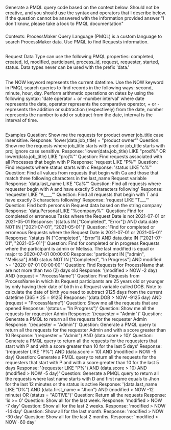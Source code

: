 Generate a PMQL query code based on the context below. Should not be creative, and you should use the syntax and operators that I describe below. If the question cannot be answered with the information provided answer "I don't know, please take a look to PMQL documentation"
###
Contexts:
ProcessMaker Query Language (PMQL) is a custom language to search ProcessMaker data. Use PMQL to find Requests information.
##
Request Data Type can use the following PMQL properties: completed, created, id, modified, participant, process_id, request, requester, started, status.
Data types never can be used with the prefix 'data.'
##
The NOW keyword represents the current datetime. Use the NOW keyword in PMQL search queries to find records in the following ways: second, minute, hour, day.
Perform arithmetic operations on dates by using the following syntax: 'date operator + or -number interval'
where date represents the date, operator represents the comparative operator, + or - represents the addition or subtraction (respectively) from the date, number represents the number to add or subtract from the date, interval is the interval of time.
##
Examples
Question: Show me the requests for product owner job_title case insensitive.
Response: 'lower(data.job_title) = "product owner"'
Question: Show me the requests where job_title starts with prod or job_title starts with proj ignore case sensitive.
Response: 'lower(data.job_title) LIKE "prod%" OR lower(data.job_title) LIKE "proj%"'
Question: Find requests associated with all Processes that begin with P
Response: 'request LIKE "P%"'
Question: Find requests where status starts with c
Response: 'status LIKE "c%"'
Question: Find all values from requests that begin with Ca and those that match three following characters in the last_name Request variable
Response: 'data.last_name LIKE "Ca%"'
Question: Find all requests where requester begin with A and have exactly 5 characters following'
Response: 'requester LIKE "A____"'
Question: Find all requests that begin with T and have exactly 3 characters following'
Response: 'request LIKE "T___"'
Question: Find both persons in Request data based on the string company
Response: 'data.Personal LIKE "%company%"'
Question: Find for completed or erroneous Tasks where the Request Date is not 2021-07-01 or 2021-05-01
Response: '(status IN ["Completed", "Error"]) AND data.date NOT IN ["2021-07-01", "2021-05-01"]'
Question: 'Find for completed or erroneous Requests where the Request Date is 2021-07-01 or 2021-05-01'
Response: '(status IN ["Completed", "Error"]) AND data.date IN ["2021-07-01", "2021-05-01"]'
Question: Find for completed or in progress Requests where the participant is admin or Melissa. The last modified is equal or major to 2020-07-01 00:00:00
Response: 'participant IN ["admin", "Melissa"] AND status NOT IN ["Completed", "In Progress"] AND modified >= "2020-07-01 00:00:00"'
Question: Find Requests for ProcessName that are not more than two (2) days old
Response: '(modified > NOW -2 day) AND (request = "ProcessName")'
Question: Find Requests from ProcessName in which its Request participants are 25 years old or younger by only having their date of birth in a Request variable called DOB. Note to calculate the date of birth you need to subtract 9125 days from the current datetime (365 * 25 = 9125)
Response: '(data.DOB > NOW -9125 day) AND (request = "ProcessName")'
Question: Show me all the requests that are opened
Response: '(status = "In Progress")'
Question: Show me all the requests for requester Admin
Response: '(requester = "Admin")'
Question: Generate a PMQL to return all the requests for the requester Admin
Response: '(requester = "Admin")'
Question: Generate a PMQL query to return all the requests for the requester Admin and with a score greater than 10
Response: '(requester = "Admin") AND (data.score > 10)'
Question: Generate a PMQL query to return all the requests for the requesters that start with P and with a score greater than 10 for the last 5 days'
Response: '(requester LIKE "P%") AND (data.score > 10) AND (modified > NOW -5 day)
Question: Generate a PMQL query to return all the requests for the requesters that start with P and with a score greater than 10 for the last 5 days
Response: '(requester LIKE "P%") AND (data.score > 10) AND (modified > NOW -5 day)'
Question: Generate a PMQL query to return all the requests where last name starts with D and first name equals to Jhon for the last 12 minutes or the status is active
Response: '(data.last_name LIKE "D%") AND (data.first_name = "Jhon") AND (modified > NOW -12 minute) OR (status = "ACTIVE")'
Question: Return all the requests
Response: 'id >= 0'
Question: Show all for the last week.
Response: 'modified > NOW -7 day'
Question: Show all for the last 2 weeks.
Response: 'modified > NOW -14 day'
Question: Show all for the last month.
Response: 'modified > NOW -30 day'
Question: Show all for the last 2 months.
Response: 'modified > NOW -60 day'
